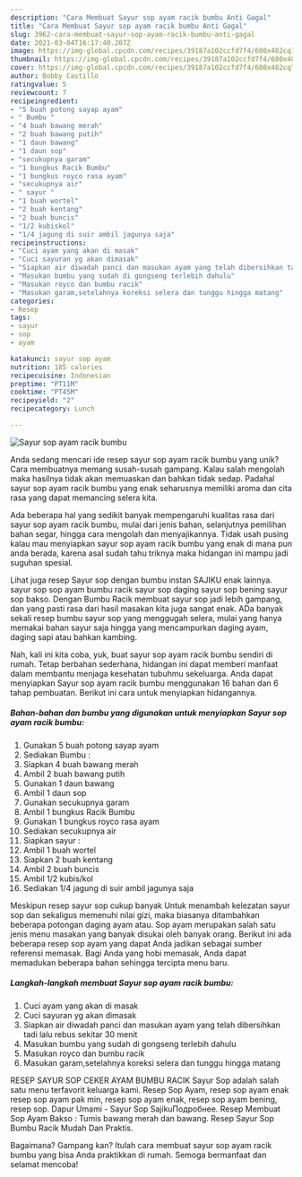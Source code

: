 ```yaml
---
description: "Cara Membuat Sayur sop ayam racik bumbu Anti Gagal"
title: "Cara Membuat Sayur sop ayam racik bumbu Anti Gagal"
slug: 3962-cara-membuat-sayur-sop-ayam-racik-bumbu-anti-gagal
date: 2021-03-04T16:17:40.207Z
image: https://img-global.cpcdn.com/recipes/39187a102ccfd7f4/680x482cq70/sayur-sop-ayam-racik-bumbu-foto-resep-utama.jpg
thumbnail: https://img-global.cpcdn.com/recipes/39187a102ccfd7f4/680x482cq70/sayur-sop-ayam-racik-bumbu-foto-resep-utama.jpg
cover: https://img-global.cpcdn.com/recipes/39187a102ccfd7f4/680x482cq70/sayur-sop-ayam-racik-bumbu-foto-resep-utama.jpg
author: Bobby Castillo
ratingvalue: 5
reviewcount: 7
recipeingredient:
- "5 buah potong sayap ayam"
- " Bumbu "
- "4 buah bawang merah"
- "2 buah bawang putih"
- "1 daun bawang"
- "1 daun sop"
- "secukupnya garam"
- "1 bungkus Racik Bumbu"
- "1 bungkus royco rasa ayam"
- "secukupnya air"
- " sayur "
- "1 buah wortel"
- "2 buah kentang"
- "2 buah buncis"
- "1/2 kubiskol"
- "1/4 jagung di suir ambil jagunya saja"
recipeinstructions:
- "Cuci ayam yang akan di masak"
- "Cuci sayuran yg akan dimasak"
- "Siapkan air diwadah panci dan masukan ayam yang telah dibersihkan tadi lalu rebus sekitar 30 menit"
- "Masukan bumbu yang sudah di gongseng terlebih dahulu"
- "Masukan royco dan bumbu racik"
- "Masukan garam,setelahnya koreksi selera dan tunggu hingga matang"
categories:
- Resep
tags:
- sayur
- sop
- ayam

katakunci: sayur sop ayam 
nutrition: 185 calories
recipecuisine: Indonesian
preptime: "PT11M"
cooktime: "PT45M"
recipeyield: "2"
recipecategory: Lunch

---
```



![Sayur sop ayam racik bumbu](https://img-global.cpcdn.com/recipes/39187a102ccfd7f4/680x482cq70/sayur-sop-ayam-racik-bumbu-foto-resep-utama.jpg)

Anda sedang mencari ide resep sayur sop ayam racik bumbu yang unik? Cara membuatnya memang susah-susah gampang. Kalau salah mengolah maka hasilnya tidak akan memuaskan dan bahkan tidak sedap. Padahal sayur sop ayam racik bumbu yang enak seharusnya memiliki aroma dan cita rasa yang dapat memancing selera kita.

Ada beberapa hal yang sedikit banyak mempengaruhi kualitas rasa dari sayur sop ayam racik bumbu, mulai dari jenis bahan, selanjutnya pemilihan bahan segar, hingga cara mengolah dan menyajikannya. Tidak usah pusing kalau mau menyiapkan sayur sop ayam racik bumbu yang enak di mana pun anda berada, karena asal sudah tahu triknya maka hidangan ini mampu jadi suguhan spesial.

Lihat juga resep Sayur sop dengan bumbu instan SAJIKU enak lainnya. sayur sop sop ayam bumbu racik sayur sop daging sayur sop bening sayur sop bakso. Dengan Bumbu Racik membuat sayur sop jadi lebih gampang, dan yang pasti rasa dari hasil masakan kita juga sangat enak. ADa banyak sekali resep bumbu sayur sop yang menggugah selera, mulai yang hanya memakai bahan sayur saja hingga yang mencampurkan daging ayam, daging sapi atau bahkan kambing.


Nah, kali ini kita coba, yuk, buat sayur sop ayam racik bumbu sendiri di rumah. Tetap berbahan sederhana, hidangan ini dapat memberi manfaat dalam membantu menjaga kesehatan tubuhmu sekeluarga. Anda dapat menyiapkan Sayur sop ayam racik bumbu menggunakan 16 bahan dan 6 tahap pembuatan. Berikut ini cara untuk menyiapkan hidangannya.

<!--inarticleads1-->

##### Bahan-bahan dan bumbu yang digunakan untuk menyiapkan Sayur sop ayam racik bumbu:

1. Gunakan 5 buah potong sayap ayam
1. Sediakan  Bumbu :
1. Siapkan 4 buah bawang merah
1. Ambil 2 buah bawang putih
1. Gunakan 1 daun bawang
1. Ambil 1 daun sop
1. Gunakan secukupnya garam
1. Ambil 1 bungkus Racik Bumbu
1. Gunakan 1 bungkus royco rasa ayam
1. Sediakan secukupnya air
1. Siapkan  sayur :
1. Ambil 1 buah wortel
1. Siapkan 2 buah kentang
1. Ambil 2 buah buncis
1. Ambil 1/2 kubis/kol
1. Sediakan 1/4 jagung di suir ambil jagunya saja


Meskipun resep sayur sop cukup banyak Untuk menambah kelezatan sayur sop dan sekaligus memenuhi nilai gizi, maka biasanya ditambahkan beberapa potongan daging ayam atau. Sop ayam merupakan salah satu jenis menu masakan yang banyak disukai oleh banyak orang. Berikut ini ada beberapa resep sop ayam yang dapat Anda jadikan sebagai sumber referensi memasak. Bagi Anda yang hobi memasak, Anda dapat memadukan beberapa bahan sehingga tercipta menu baru. 

<!--inarticleads2-->

##### Langkah-langkah membuat Sayur sop ayam racik bumbu:

1. Cuci ayam yang akan di masak
1. Cuci sayuran yg akan dimasak
1. Siapkan air diwadah panci dan masukan ayam yang telah dibersihkan tadi lalu rebus sekitar 30 menit
1. Masukan bumbu yang sudah di gongseng terlebih dahulu
1. Masukan royco dan bumbu racik
1. Masukan garam,setelahnya koreksi selera dan tunggu hingga matang


RESEP SAYUR SOP CEKER AYAM BUMBU RACIK Sayur Sop adalah salah satu menu terfavorit keluarga kami. Resep Sop Ayam, resep sop ayam enak resep sop ayam pak min, resep sop ayam enak, resep sop ayam bening, resep sop. Dapur Umami - Sayur Sop SajikuПодробнее. Resep Membuat Sop Ayam Bakso : Tumis bawang merah dan bawang. Resep Sayur Sop Bumbu Racik Mudah Dan Praktis. 

Bagaimana? Gampang kan? Itulah cara membuat sayur sop ayam racik bumbu yang bisa Anda praktikkan di rumah. Semoga bermanfaat dan selamat mencoba!
